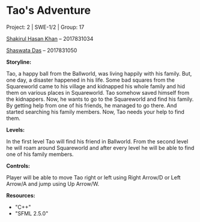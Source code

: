    #                                                      Tao's  Adventure
   
   Project: 2 | SWE-1/2 | Group: 17
   
   [Shakirul Hasan Khan](https://github.com/KhanShaheb) – 2017831034
   
   [Shaswata Das](https://github.com/shaswata56) – 2017831050

   
   

**Storyline:**

Tao, a happy ball from the Ballworld, was living happily with his family. But, one day, a disaster happened in his life. Some bad squares from the Squareworld came to his village and kidnapped his whole family and hid them on various places in Squareworld. Tao somehow saved himself from the kidnappers. Now, he wants to go to the Squareworld and find his family. By getting help from one of his friends, he managed to go there. And started searching his family members.
Now, Tao needs your help to find them.


**Levels:**

In the first level Tao will find his friend in Ballworld. From the second level he will roam around Squareworld and after every level he will be able to find one of his family members.


**Controls:**

Player will be able to move Tao right or left using Right Arrow/D or Left Arrow/A and jump using Up Arrow/W.


**Resources:**
- "C++"
- "SFML 2.5.0"

